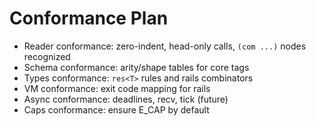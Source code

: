 # Conformance Plan

- Reader conformance: zero-indent, head-only calls, `(com ...)` nodes recognized
- Schema conformance: arity/shape tables for core tags
- Types conformance: `res<T>` rules and rails combinators
- VM conformance: exit code mapping for rails
- Async conformance: deadlines, recv, tick (future)
- Caps conformance: ensure E_CAP by default
